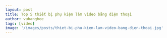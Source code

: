 ```yaml
---
layout: post
title: Top 5 thiết bị phụ kiện làm video bằng điện thoại
author: vubangbee
tags: [video]
image: '/images/posts/thiet-bi-phu-kien-lam-video-bang-dien-thoai.jpg'
---
```

